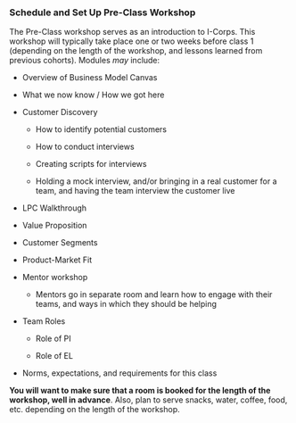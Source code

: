 ### Schedule and Set Up Pre-Class Workshop

The Pre-Class workshop serves as an introduction to I-Corps. This workshop will typically take place one or two weeks before class 1 (depending on the length of the workshop, and lessons learned from previous cohorts). Modules *may* include:

* Overview of Business Model Canvas

* What we now know / How we got here

* Customer Discovery

    * How to identify potential customers

    * How to conduct interviews

    * Creating scripts for interviews

    * Holding a mock interview, and/or bringing in a real customer for a team, and having the team interview the customer live

* LPC Walkthrough

* Value Proposition

* Customer Segments

* Product-Market Fit

* Mentor workshop

    * Mentors go in separate room and learn how to engage with their teams, and ways in which they should be helping

* Team Roles

    * Role of PI

    * Role of EL

* Norms, expectations, and requirements for this class

**You will want to make sure that a room is booked for the length of the workshop, well in advance**. Also, plan to serve snacks, water, coffee, food, etc. depending on the length of the workshop.
